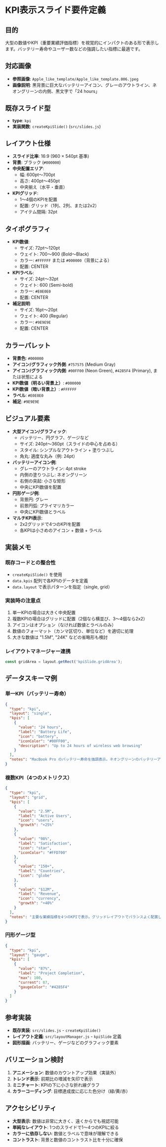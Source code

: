 # KPI表示スライド要件定義

## 目的
大型の数値やKPI（重要業績評価指標）を視覚的にインパクトのある形で表示します。バッテリー寿命やユーザー数などの強調したい指標に最適です。

## 対応画像
- **参照画像**: `Apple_like_template/Apple_like_template.006.jpeg`
- **画像説明**: 黒背景に巨大なバッテリーアイコン、グレーのアウトライン、ネオングリーンの内側、黒文字で「24 hours」

## 既存スライド型
- **type**: `kpi`
- **実装関数**: `createKpiSlide()` (`src/slides.js`)

## レイアウト仕様
- **スライド比率**: 16:9 (960 × 540pt 基準)
- **背景**: ブラック (`#000000`)
- **中央配置エリア**:
  - 幅: 600pt～700pt
  - 高さ: 400pt～450pt
  - 中央揃え（水平・垂直）
- **KPIグリッド**:
  - 1～4個のKPIを配置
  - 配置: グリッド（1列、2列、または2x2）
  - アイテム間隔: 32pt

## タイポグラフィ
- **KPI数値**:
  - サイズ: 72pt～120pt
  - ウェイト: 700～900 (Bold～Black)
  - カラー: `#FFFFFF` または `#000000`（背景による）
  - 配置: CENTER
- **KPIラベル**:
  - サイズ: 24pt～32pt
  - ウェイト: 600 (Semi-bold)
  - カラー: `#E0E0E0`
  - 配置: CENTER
- **補足説明**:
  - サイズ: 16pt～20pt
  - ウェイト: 400 (Regular)
  - カラー: `#9E9E9E`
  - 配置: CENTER

## カラーパレット
- **背景色**: `#000000`
- **アイコン/グラフィック外側**: `#757575` (Medium Gray)
- **アイコン/グラフィック内側**: `#00FF00` (Neon Green), `#4285F4` (Primary), または状態による
- **KPI数値（明るい背景上）**: `#000000`
- **KPI数値（暗い背景上）**: `#FFFFFF`
- **ラベル**: `#E0E0E0`
- **補足**: `#9E9E9E`

## ビジュアル要素
- **大型アイコン/グラフィック**:
  - バッテリー、円グラフ、ゲージなど
  - サイズ: 240pt～360pt（スライドの中心を占める）
  - スタイル: シンプルなアウトライン + 塗りつぶし
  - 角丸: 適度な丸み（例: 24pt）
- **バッテリーアイコン例**:
  - グレーのアウトライン: 4pt stroke
  - 内側の塗りつぶし: ネオングリーン
  - 右側の突起: 小さな矩形
  - 中央にKPI数値を配置
- **円形ゲージ例**:
  - 背景円: グレー
  - 前景円弧: プライマリカラー
  - 中央にKPI数値とラベル
- **マルチKPI表示**:
  - 2x2グリッドで4つのKPIを配置
  - 各KPIは小さめのアイコン + 数値 + ラベル

## 実装メモ

### 既存コードとの整合性
- `createKpiSlide()` を使用
- `data.kpis` 配列で各KPIのデータを定義
- `data.layout` で表示パターンを指定（single, grid）

### 実装時の注意点
1. 単一KPIの場合は大きく中央配置
2. 複数KPIの場合はグリッドに配置（2個なら横並び、3～4個なら2x2）
3. アイコンはオプション（なければ数値とラベルのみ）
4. 数値のフォーマット（カンマ区切り、単位など）を適切に処理
5. 大きな数値は "1.5M", "24K" などの省略形も検討

### レイアウトマネージャー連携
```javascript
const gridArea = layout.getRect('kpiSlide.gridArea');
```

## データスキーマ例

### 単一KPI（バッテリー寿命）
```json
{
  "type": "kpi",
  "layout": "single",
  "kpis": [
    {
      "value": "24 hours",
      "label": "Battery Life",
      "icon": "battery",
      "iconColor": "#00FF00",
      "description": "Up to 24 hours of wireless web browsing"
    }
  ],
  "notes": "MacBook Pro のバッテリー寿命を強調表示。ネオングリーンのバッテリーアイコンで視覚的インパクトを与えます。"
}
```

### 複数KPI（4つのメトリクス）
```json
{
  "type": "kpi",
  "layout": "grid",
  "kpis": [
    {
      "value": "2.5M",
      "label": "Active Users",
      "icon": "users",
      "growth": "+25%"
    },
    {
      "value": "98%",
      "label": "Satisfaction",
      "icon": "star",
      "iconColor": "#FFD700"
    },
    {
      "value": "150+",
      "label": "Countries",
      "icon": "globe"
    },
    {
      "value": "$12M",
      "label": "Revenue",
      "icon": "currency",
      "growth": "+40%"
    }
  ],
  "notes": "主要な業績指標を4つのKPIで表示。グリッドレイアウトでバランスよく配置しています。"
}
```

### 円形ゲージ型
```json
{
  "type": "kpi",
  "layout": "gauge",
  "kpis": [
    {
      "value": "87%",
      "label": "Project Completion",
      "max": 100,
      "current": 87,
      "gaugeColor": "#4285F4"
    }
  ]
}
```

## 参考実装
- **既存実装**: `src/slides.js` - `createKpiSlide()`
- **レイアウト定義**: `src/layoutManager.js` - `kpiSlide` 定義
- **図形描画**: バッテリー、ゲージなどのグラフィック要素

## バリエーション検討
1. **アニメーション**: 数値のカウントアップ効果（実装外）
2. **トレンド表示**: 前期比の増減を矢印で表示
3. **ミニチャート**: KPIの下に小さな折れ線グラフ
4. **カラーコーディング**: 目標達成度に応じた色分け（緑/黄/赤）

## アクセシビリティ
- **大型表示**: 数値は非常に大きく、遠くからでも視認可能
- **単純なレイアウト**: 1つのスライドで1～4つのKPIに絞る
- **カラーに依存しない**: 数値とラベルで意味が理解できる
- **コントラスト**: 背景と数値のコントラスト比を十分に確保
